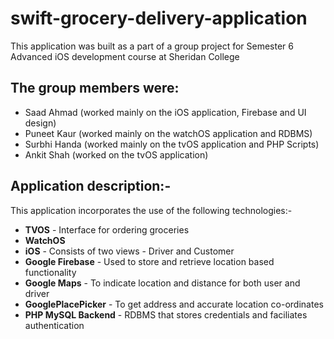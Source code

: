 # swift-grocery-delivery-application
This application was built as a part of a group project for Semester 6 Advanced iOS development course at Sheridan College

## The group members were:
* Saad Ahmad (worked mainly on the iOS application, Firebase and UI design)
* Puneet Kaur (worked mainly on the watchOS application and RDBMS)
* Surbhi Handa (worked mainly on the tvOS application and PHP Scripts)
* Ankit Shah (worked on the tvOS application)

## Application description:- 

This application incorporates the use of the following technologies:-
* **TVOS** - Interface for ordering groceries
* **WatchOS** 
* **iOS** - Consists of two views - Driver and Customer
* **Google Firebase** - Used to store and retrieve location based functionality
* **Google Maps** - To indicate location and distance for both user and driver
* **GooglePlacePicker** - To get address and accurate location co-ordinates 
* **PHP MySQL Backend** -  RDBMS that stores credentials and faciliates authentication
